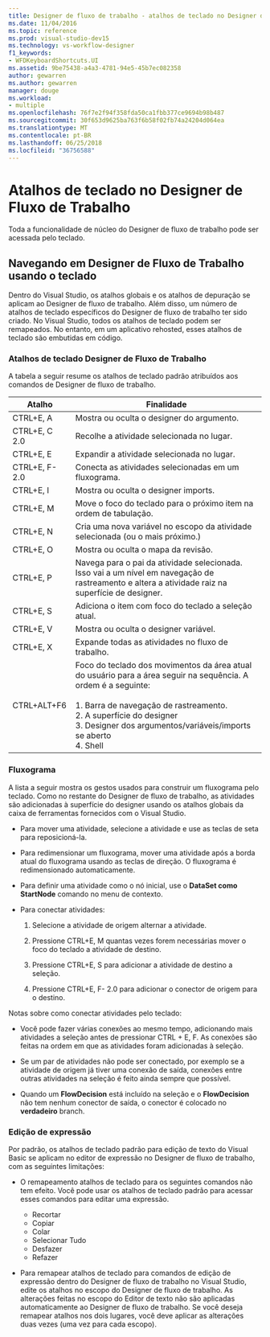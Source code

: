 ```yaml
---
title: Designer de fluxo de trabalho - atalhos de teclado no Designer de fluxo de trabalho
ms.date: 11/04/2016
ms.topic: reference
ms.prod: visual-studio-dev15
ms.technology: vs-workflow-designer
f1_keywords:
- WFDKeyboardShortcuts.UI
ms.assetid: 9be75438-a4a3-4781-94e5-45b7ec082358
author: gewarren
ms.author: gewarren
manager: douge
ms.workload:
- multiple
ms.openlocfilehash: 76f7e2f94f358fda50ca1fbb377ce9694b98b487
ms.sourcegitcommit: 30f653d9625ba763f6b58f02fb74a24204d064ea
ms.translationtype: MT
ms.contentlocale: pt-BR
ms.lasthandoff: 06/25/2018
ms.locfileid: "36756588"
---
```

# <a name="keyboard-shortcuts-in-the-workflow-designer"></a>Atalhos de teclado no Designer de Fluxo de Trabalho

Toda a funcionalidade de núcleo do Designer de fluxo de trabalho pode ser acessada pelo teclado.

## <a name="navigating-the-workflow-designer-using-the-keyboard"></a>Navegando em Designer de Fluxo de Trabalho usando o teclado

Dentro do Visual Studio, os atalhos globais e os atalhos de depuração se aplicam ao Designer de fluxo de trabalho. Além disso, um número de atalhos de teclado específicos do Designer de fluxo de trabalho ter sido criado. No Visual Studio, todos os atalhos de teclado podem ser remapeados. No entanto, em um aplicativo rehosted, esses atalhos de teclado são embutidas em código.

### <a name="workflow-designer-keyboard-shortcuts"></a>Atalhos de teclado Designer de Fluxo de Trabalho

A tabela a seguir resume os atalhos de teclado padrão atribuídos aos comandos de Designer de fluxo de trabalho.

|Atalho|Finalidade|
|--------------|-------------|
|CTRL+E, A|Mostra ou oculta o designer do argumento.|
|CTRL+E, C 2.0|Recolhe a atividade selecionada no lugar.|
|CTRL+E, E|Expandir a atividade selecionada no lugar.|
|CTRL+E, F- 2.0|Conecta as atividades selecionadas em um fluxograma.|
|CTRL+E, I|Mostra ou oculta o designer imports.|
|CTRL+E, M|Move o foco do teclado para o próximo item na ordem de tabulação.|
|CTRL+E, N|Cria uma nova variável no escopo da atividade selecionada (ou o mais próximo.)|
|CTRL+E, O|Mostra ou oculta o mapa da revisão.|
|CTRL+E, P|Navega para o pai da atividade selecionada. Isso vai a um nível em navegação de rastreamento e altera a atividade raiz na superfície de designer.|
|CTRL+E, S|Adiciona o item com foco do teclado a seleção atual.|
|CTRL+E, V|Mostra ou oculta o designer variável.|
|CTRL+E, X|Expande todas as atividades no fluxo de trabalho.|
|CTRL+ALT+F6|Foco do teclado dos movimentos da área atual do usuário para a área seguir na sequência. A ordem é a seguinte:<br /><br /> 1.  Barra de navegação de rastreamento.<br />2.  A superfície do designer<br />3.  Designer dos argumentos/variáveis/imports se aberto<br />4.  Shell|

### <a name="flowchart"></a>Fluxograma

A lista a seguir mostra os gestos usados para construir um fluxograma pelo teclado. Como no restante do Designer de fluxo de trabalho, as atividades são adicionadas à superfície do designer usando os atalhos globais da caixa de ferramentas fornecidos com o Visual Studio.

- Para mover uma atividade, selecione a atividade e use as teclas de seta para reposicioná-la.

- Para redimensionar um fluxograma, mover uma atividade após a borda atual do fluxograma usando as teclas de direção. O fluxograma é redimensionado automaticamente.

- Para definir uma atividade como o nó inicial, use o **DataSet como StartNode** comando no menu de contexto.

- Para conectar atividades:

    1.  Selecione a atividade de origem alternar a atividade.

    2.  Pressione CTRL+E, M quantas vezes forem necessárias mover o foco do teclado a atividade de destino.

    3.  Pressione CTRL+E, S para adicionar a atividade de destino a seleção.

    4.  Pressione CTRL+E, F- 2.0 para adicionar o conector de origem para o destino.

Notas sobre como conectar atividades pelo teclado:

- Você pode fazer várias conexões ao mesmo tempo, adicionando mais atividades a seleção antes de pressionar CTRL + E, F. As conexões são feitas na ordem em que as atividades foram adicionadas à seleção.

- Se um par de atividades não pode ser conectado, por exemplo se a atividade de origem já tiver uma conexão de saída, conexões entre outras atividades na seleção é feito ainda sempre que possível.

- Quando um **FlowDecision** está incluído na seleção e o **FlowDecision** não tem nenhum conector de saída, o conector é colocado no **verdadeiro** branch.

### <a name="expression-editing"></a>Edição de expressão

Por padrão, os atalhos de teclado padrão para edição de texto do Visual Basic se aplicam no editor de expressão no Designer de fluxo de trabalho, com as seguintes limitações:

- O remapeamento atalhos de teclado para os seguintes comandos não tem efeito. Você pode usar os atalhos de teclado padrão para acessar esses comandos para editar uma expressão.

   - Recortar
   - Copiar
   - Colar
   - Selecionar Tudo
   - Desfazer
   - Refazer

- Para remapear atalhos de teclado para comandos de edição de expressão dentro do Designer de fluxo de trabalho no Visual Studio, edite os atalhos no escopo do Designer de fluxo de trabalho. As alterações feitas no escopo do Editor de texto não são aplicadas automaticamente ao Designer de fluxo de trabalho. Se você deseja remapear atalhos nos dois lugares, você deve aplicar as alterações duas vezes (uma vez para cada escopo).